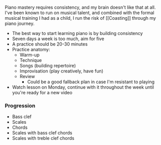 ---
---
Piano mastery requires consistency, and my brain doesn't like that at all. I've been known to run on musical talent, and combined with the formal musical training I had as a child, I run the risk of [[Coasting]] through my piano journey.



- The best way to start learning piano is by building consistency
- Seven days a week is too much, aim for five
- A practice should be 20-30 minutes
- Practice anatomy:
	- Warm-up
	- Technique  
	- Songs (building repertoire)
	- Improvisation (play creatively, have fun)
	- Review
		- Could be a good fallback plan in case I'm resistant to playing
- Watch lesson on Monday, continue with it throughout the week until you're ready for a new video

### Progression
- Bass clef
- Scales
- Chords
- Scales with bass clef chords
- Scales with treble clef chords